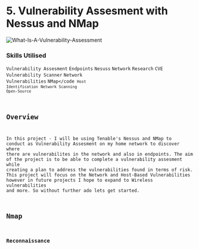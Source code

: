 # 5. Vulnerability Assesment with Nessus and NMap

![What-Is-A-Vulnerability-Assessment](https://github.com/user-attachments/assets/df5194eb-7073-4bc2-b8a1-d054c25816c2)

### Skills Utilised

<code>Vulnerability Assesment</code> <code>Endpoints</code> <code>Nesuss</code> <code>Network</code> <code>Research</code> <code>CVE</code> <code>Vulnerability Scanner</code> <code>Network Vulnerabilities</code> <code>NMap</code <code>Host Identification</code> <code>Network Scanning</code> <code>Open-Source</code>

## Overview

In this project - I will be using Tenable's Nessus and NMap to conduct as Vulnerability Assesment on my home network to discover where there are vulnerabilites in the network and also in endpoints. The aim of the project is to be able to complete a vulnerability assesment while creating a plan to address the vulnerabilities found in terms of risk. This project will focus on the Network and Host-Based Vulnerabilities however in future projects I hope to expand to Wireless vulnerabilities and more. So without further ado lets get started. 

## Nmap

### Reconnaissance


